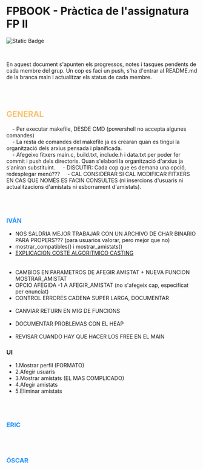 # FPBOOK - Pràctica de l'assignatura FP II
<img alt="Static Badge" src="https://img.shields.io/badge/status-not_started-red"> <!-- Not started -->

<br>

En aquest document s'apunten els progressos, notes i tasques pendents de cada membre del grup. Un cop es faci un push, s'ha d'entrar al README.md de la branca main i actualitzar els status de cada membre.

<br><br>
<h2 style="color:#F8C471"> GENERAL </h2> 
<p>
<!-- Apunts generals -->
&nbsp &nbsp - Per executar makefile, DESDE CMD (powershell no accepta algunes comandes)<br>
&nbsp &nbsp - La resta de comandes del makefile ja es crearan quan es tingui la organització dels arxius pensada i planificada.<br>
&nbsp &nbsp - Afegeixo fitxers main.c, build.txt, include.h i data.txt per poder fer commit i push dels directoris. Quan s'elabori la organització d'arxius ja s'aniran substituint.
&nbsp &nbsp - DISCUTIR: Cada cop que es demana una opció, redesplegar menú???
&nbsp &nbsp - CAL CONSIDERAR SI CAL MODIFICAR FITXERS EN CAS QUE NOMÉS ES FACIN CONSULTES (ni insercions d'usuaris ni actualitzacions d'amistats ni esborrament d'amistats).

<!-- Fi dels apunts generals -->
</p>

<br><br>
<h3 style="color:DodgerBlue"> IVÁN </h3> 
<p>
<!-- Apunts d'Iván -->
<ul>
    <li>NOS SALDRIA MEJOR TRABAJAR CON UN ARCHIVO DE CHAR BINARIO PARA PROPERS??? (para usuarios valorar, pero mejor que no)</li>
    <li>mostrar_compatibles() i mostrar_amistats()</li>
    <li><a href = "https://stackoverflow.com/questions/37306000/performance-overhead-of-typecasting-variables-in-c">EXPLICACION COSTE ALGORITMICO CASTING</a></li>
    <br>
    <br>
    <li>CAMBIOS EN PARAMETROS DE AFEGIR AMISTAT + NUEVA FUNCION MOSTRAR_AMISTAT</li>
    <li>OPCIO AFEGIDA -1 A AFEGIR_AMISTAT (no s'afegeix cap, especificat per enunciat)</li>
    <li>CONTROL ERRORES CADENA SUPER LARGA, DOCUMENTAR</li>
    <br>
    <li>CANVIAR RETURN EN MIG DE FUNCIONS</li>
    <br>
    <li>DOCUMENTAR PROBLEMAS CON EL HEAP</li>
    <br>
    <li>REVISAR CUANDO HAY QUE HACER LOS FREE EN EL MAIN</li>
</ul>
<h3>UI</h3>
<ul>
    <li>1.Mostrar perfil (FORMATO)</li>
    <li>2.Afegir usuaris</li>
    <li>3.Mostrar amistats (EL MAS COMPLICADO)</li>
    <li>4.Afegir amistats</li>
    <li>5.Eliminar amistats</li>
</ul>
<!-- Fi dels apunts d'Iván -->
</p>
<br><br>
<h3 style="color:DodgerBlue"> ERIC </h3> 
<p>
<!-- Apunts d'ERIC -->



<!-- Fi dels apunts d'ERIC -->
</p>
<br><br>
<h3 style="color:DodgerBlue"> ÓSCAR </h3> 
<p>
<!-- Apunts d'ÓSCAR -->



<!-- Fi dels apunts d'Óscar -->
</p>